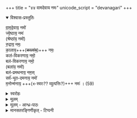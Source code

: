 +++
title = "४४ वामदेवाय नमः"
unicode_script = "devanagari"
+++


<details open><summary>विश्वास-प्रस्तुतिः</summary>

वा॒म॒दे॒वाय॒ नमो॑  
ज्ये॒ष्ठाय॒ नमः॑  
(श्रेष्ठा॑य॒ नमो॑)  
रु॒द्राय॒ नमः॒  
का॒लाय॒+++(~~काला॑य॒~~)+++ नमः॒  
कल॑-विकरणाय॒ नमो॒  
बल॑-विकरणाय॒ नमो॒  
(बला॑य॒ नमो॑)  
बल॑-प्रमथनाय॒ नम॒स्  
सर्व॑-भूत-दमनाय॒ नमो॑  
म॒नोन्म॑नाय॒ +++(←स्वरः?? व्युत्पत्तिः?)+++ नमः॑ । (59)
</details>

<details><summary>स्वरोहः</summary>

तत्पुरुषग्रहणे -

वा॒म॒दे॒वाय॒ नमो॑ ज्ये॒ष्ठाय॒ नमः॒ श्रेष्ठा॑य॒ नमो॑ रु॒द्राय॒ नमः॑ का॒लाय॒ नमः॑ कलवि॒कर॑णाय॒ नमो॑ बलवि॒कर॑णाय॒ नमो॒ बला॑य॒ नमो॑ बलप्र॒मथ॑नाय॒ नमः॑ सर्वभूत॒दम॑नाय॒ नमः॑।
</details>


<details><summary>मूलम्</summary>

वा॒म॒दे॒वाय॒ नमो॑  
ज्ये॒ष्ठाय॒ नमो॑  
रु॒द्राय॒ नमः॒  
काला॑य॒ नमः॒  
कल॑विकरणाय॒ नमो॒  
बल॑विकरणाय॒ नमो॒  
बल॑प्रमथनाय॒ नम॒स्  
सर्व॑भूतदमनाय॒ नमो॑  
म॒नोन्म॑नाय॒ नमः॑ । (59)
</details>

<details><summary>मूलम् - आन्ध्र-पाठः</summary>

वा॒म॒दे॒वाय॒ नमो॑  
ज्ये॒ष्ठाय॒ नमः॑  
श्रे॒ष्ठाय॒ नमो॑  
रु॒द्राय॒ नमः॒  
काला॑य॒ नमः॒  
कल॑विकरणाय॒ नमो॒  
बल॑विकरणाय॒ नमो॒  
बला॑य॒ नमो॒  
बल॑प्रमथनाय॒ नमः॒
सर्व॑भूतदमनाय॒ नमो॑  
म॒नोन्म॑नाय॒ नमः॑
</details>


<details><summary>मानसतरङ्गिणीकृत् - टिप्पनी</summary>

The vAmadeva mantra of the pa~nchabrahma-s is the mantra of the 11 rudra-s. It names a total of 11 rudra-s, an ancient number associated with the rudra-s. The shatapatha brAhmaNa of the shuklayajurveda gives a different list of rudra-s, 9 in number. Notably, this number is important in the later tAntrika tradition (e.g., navAtman bhairava and the navAtman mantra of the early Urdhvasrotas; 9^2 also underlies the structure of the vyomavyApin mantra).  

9 female forms of these rudra-s are the 9 shakti-s of the central maNDala of shiva in both the dakShiNasrotas and Urdhvasrotas. They are arranged as an ogdoad in an 8-petalled lotus around sadAshiva or svachChanda-bhairava, with manonmanI as the shakti in the center alongside shiva.+++(4)+++ 

However, some texts, like the saiddhAntika texts, kiraNa and parAkhya, list 9 rudra-s.  
These are extracted from the original 11 of the vAmadeva mantra parallel to the 9 shakti-s of rudra:

1. vAmadeva; 2. jyeShTha; 3. rudra; 4. kAla; 5. kalavikaraNa (kalAkShepa); 6. balavikaraNa (balakShepa); 7. balapramathana; 8. sarvabhutasdamana; 9. manonmana

> The corresponding Śaktis extracted from this mantra include all but shreSTha and bala, suggesting that the drAviDapATha could be the older one. - GA

The parAkhya tantra, which lists slightly different variants (in brackets) of some of these rudra-s mentions explicitly that they reside with the respective shakti-s. 

The sAdhaka of the nine-bIja navAtman invokes the 9 rudra-s on padmapITha-s blossoming in the chidabdhiH.

But analysis of the pa~nchabrahma-s from various sources shows that the vAmadeva yajuSh is polymorphic across different traditions:

**The 9-name version**: 

We believe this variant goes back to the late kR^iShNa-yajurveda itself. Although the bodhAyana-s follow the taittirIya shruti, they have their own mantrapATha and prayoga with variants. They have a rite known as the pa~nchabrahma-nyAsa, which gives the vAmadeva mantra with 9 names:

> vAmadevAya namo jyeShThAya namo rudrAya namaH kAlAya namaH kalavikaraNAya namo balavikaraNAya namo balapramathanAya namaH sarvabhUtadamanAya namo manonmanAya namaH ||

The 9 names are used for the rudra-sarvopachAra-pUjA in the bodhAyana payoga.

This 9-name version of the brahma-mantra was inherited by some siddhAnta-tantra-s, e.g., 1. kAlottara, which specifies it for several prayoga-s. 2. nishvAsa-kArika. The system of 9 rudra-s and 9 shakti-s is clearly derived from the bodhAyana variant. The invocation of the rudra-shakti-s specified by the female forms of the alternating names in the mantra is already seen in the bodhAyana prayoga.

**The 8-name version**: 

OM vAmadevAya namo jyeShThAya namo rudrAya namaH kAlAya namaH kalavikaraNAya namo balapramathanAya namaH sarvabhUtadamanAya namo manonmanAya namaH ||

This is specified by the second adhyAya of the pAshupatasUtra-s. Some saiddhAntika-s prescribe this instead of the 9-name version. For example, it is explicitly provided by the deshika-s j~nAnashiva and vimalashiva, and mahArAja bhojadeva paramAra in their respective prayoga manuals.

A corrupt version of the 8-name version is also provided by the pa~ncharAtra vaiShNava sanatkumAra tantra.

**The 7-name version**:  
OM vAmadevAya jyeShThAya namo rudrAya cha namaH | kalavikaraNAya namo balapramathanAya namaH | sarvabhUtadamanAya shrImanonmanAya namaH ||

This version is found in the sanatkumArIya pa~nchabrahma (siddha-shaMkara) tantra. Above is the version in the printed text. Its quasi-metrical variant is seen in a prayoga based on it:

> vAmadevAya jyeShThAya namo rudrAya cha namaH |  
namaH kalavikaraNAya balapramathanAya |  
namaH sarvabhUtadamanAya manonmanAya cha ||

The more common 11, 9, and 8 name variants probably emerged early and existed side by side, depending on the theological principle onto which they were mapped.
</details>
